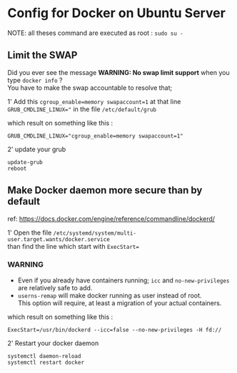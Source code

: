 # Config for Docker on Ubuntu Server  

NOTE: all theses command are executed as root : `sudo su -`

## Limit the SWAP  
Did you ever see the message **WARNING: No swap limit support** when you type `docker info` ?  
You have to make the swap accountable to resolve that;  

1' Add this `cgroup_enable=memory swapaccount=1` at that line `GRUB_CMDLINE_LINUX="` in the file `/etc/default/grub`  

which result on something like this :  
```
GRUB_CMDLINE_LINUX="cgroup_enable=memory swapaccount=1"
```
2' update your grub  
```
update-grub
reboot
```

## Make Docker daemon more secure than by default
ref: https://docs.docker.com/engine/reference/commandline/dockerd/

1' Open the file `/etc/systemd/system/multi-user.target.wants/docker.service`  
than find the line which start with `ExecStart=`  

### WARNING
- Even if you already have containers running; `icc` and `no-new-privileges` are relatively safe to add.  
- `userns-remap` will make docker running as user instead of root.  
This option will require, at least a migration of your actual containers.  

which result on something like this :  
```
ExecStart=/usr/bin/dockerd --icc=false --no-new-privileges -H fd://  
```

2' Restart your docker daemon  
```
systemctl daemon-reload
systemctl restart docker
```
